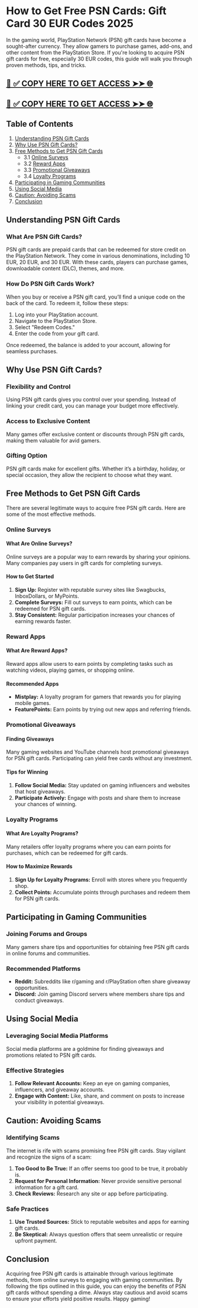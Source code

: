 # How to Get Free PSN Cards: Gift Card 30 EUR Codes 2025

In the gaming world, PlayStation Network (PSN) gift cards have become a sought-after currency. They allow gamers to purchase games, add-ons, and other content from the PlayStation Store. If you're looking to acquire PSN gift cards for free, especially 30 EUR codes, this guide will walk you through proven methods, tips, and tricks. 

[📌 ✅ COPY HERE TO GET ACCESS ➤➤ 🌐](https://todaylink.site/freegiftcard)
--
[📌 ✅ COPY HERE TO GET ACCESS ➤➤ 🌐](https://todaylink.site/freegiftcard)
--



## Table of Contents
1. [Understanding PSN Gift Cards](#understanding-psn-gift-cards)
2. [Why Use PSN Gift Cards?](#why-use-psn-gift-cards)
3. [Free Methods to Get PSN Gift Cards](#free-methods-to-get-psn-gift-cards)
    - 3.1 [Online Surveys](#online-surveys)
    - 3.2 [Reward Apps](#reward-apps)
    - 3.3 [Promotional Giveaways](#promotional-giveaways)
    - 3.4 [Loyalty Programs](#loyalty-programs)
4. [Participating in Gaming Communities](#participating-in-gaming-communities)
5. [Using Social Media](#using-social-media)
6. [Caution: Avoiding Scams](#caution-avoiding-scams)
7. [Conclusion](#conclusion)

## Understanding PSN Gift Cards

### What Are PSN Gift Cards?

PSN gift cards are prepaid cards that can be redeemed for store credit on the PlayStation Network. They come in various denominations, including 10 EUR, 20 EUR, and 30 EUR. With these cards, players can purchase games, downloadable content (DLC), themes, and more.

### How Do PSN Gift Cards Work?

When you buy or receive a PSN gift card, you’ll find a unique code on the back of the card. To redeem it, follow these steps:

1. Log into your PlayStation account.
2. Navigate to the PlayStation Store.
3. Select "Redeem Codes."
4. Enter the code from your gift card.

Once redeemed, the balance is added to your account, allowing for seamless purchases.

## Why Use PSN Gift Cards?

### Flexibility and Control

Using PSN gift cards gives you control over your spending. Instead of linking your credit card, you can manage your budget more effectively.

### Access to Exclusive Content

Many games offer exclusive content or discounts through PSN gift cards, making them valuable for avid gamers.

### Gifting Option

PSN gift cards make for excellent gifts. Whether it’s a birthday, holiday, or special occasion, they allow the recipient to choose what they want.

## Free Methods to Get PSN Gift Cards

There are several legitimate ways to acquire free PSN gift cards. Here are some of the most effective methods.

### Online Surveys

#### What Are Online Surveys?

Online surveys are a popular way to earn rewards by sharing your opinions. Many companies pay users in gift cards for completing surveys.

#### How to Get Started

1. **Sign Up:** Register with reputable survey sites like Swagbucks, InboxDollars, or MyPoints.
2. **Complete Surveys:** Fill out surveys to earn points, which can be redeemed for PSN gift cards.
3. **Stay Consistent:** Regular participation increases your chances of earning rewards faster.

### Reward Apps

#### What Are Reward Apps?

Reward apps allow users to earn points by completing tasks such as watching videos, playing games, or shopping online.

#### Recommended Apps

- **Mistplay:** A loyalty program for gamers that rewards you for playing mobile games.
- **FeaturePoints:** Earn points by trying out new apps and referring friends.

### Promotional Giveaways

#### Finding Giveaways

Many gaming websites and YouTube channels host promotional giveaways for PSN gift cards. Participating can yield free cards without any investment.

#### Tips for Winning

1. **Follow Social Media:** Stay updated on gaming influencers and websites that host giveaways.
2. **Participate Actively:** Engage with posts and share them to increase your chances of winning.

### Loyalty Programs

#### What Are Loyalty Programs?

Many retailers offer loyalty programs where you can earn points for purchases, which can be redeemed for gift cards.

#### How to Maximize Rewards

1. **Sign Up for Loyalty Programs:** Enroll with stores where you frequently shop.
2. **Collect Points:** Accumulate points through purchases and redeem them for PSN gift cards.

## Participating in Gaming Communities

### Joining Forums and Groups

Many gamers share tips and opportunities for obtaining free PSN gift cards in online forums and communities.

### Recommended Platforms

- **Reddit:** Subreddits like r/gaming and r/PlayStation often share giveaway opportunities.
- **Discord:** Join gaming Discord servers where members share tips and conduct giveaways.

## Using Social Media

### Leveraging Social Media Platforms

Social media platforms are a goldmine for finding giveaways and promotions related to PSN gift cards.

### Effective Strategies

1. **Follow Relevant Accounts:** Keep an eye on gaming companies, influencers, and giveaway accounts.
2. **Engage with Content:** Like, share, and comment on posts to increase your visibility in potential giveaways.

## Caution: Avoiding Scams

### Identifying Scams

The internet is rife with scams promising free PSN gift cards. Stay vigilant and recognize the signs of a scam:

1. **Too Good to Be True:** If an offer seems too good to be true, it probably is.
2. **Request for Personal Information:** Never provide sensitive personal information for a gift card.
3. **Check Reviews:** Research any site or app before participating.

### Safe Practices

1. **Use Trusted Sources:** Stick to reputable websites and apps for earning gift cards.
2. **Be Skeptical:** Always question offers that seem unrealistic or require upfront payment.

## Conclusion

Acquiring free PSN gift cards is attainable through various legitimate methods, from online surveys to engaging with gaming communities. By following the tips outlined in this guide, you can enjoy the benefits of PSN gift cards without spending a dime. Always stay cautious and avoid scams to ensure your efforts yield positive results. Happy gaming!

